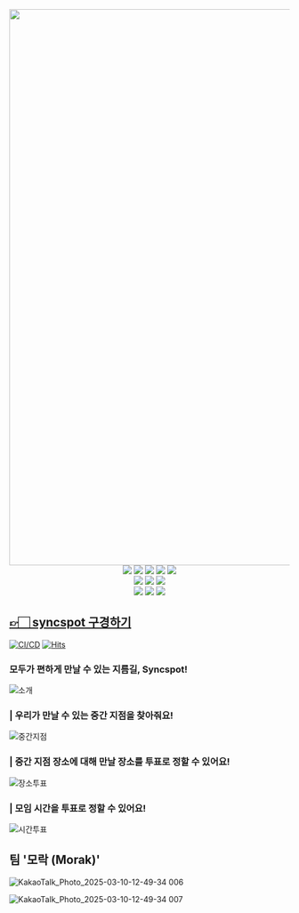 <div align="center">
    <img src="https://github.com/user-attachments/assets/414c6915-f91c-4fe0-8be5-eb4f6c92523c" width="1000" />
    <img src="https://img.shields.io/badge/Node.js-22.7.0-339933?logo=nodedotjs"/>
    <img src="https://img.shields.io/badge/React-18.3.1-61DAFB?logo=react"/>
    <img src="https://img.shields.io/badge/TypeScript-5.6.3-3178C6?logo=typescript"/>
    <img src="https://img.shields.io/badge/Vite-5.4.10-646CFF?logo=vite"/>
    <img src="https://img.shields.io/badge/Yarn-4.5.1-2C8EBB?logo=yarn"/>
    <br />
    <img src="https://img.shields.io/badge/Tailwind_CSS-3.4.14-06B6D4?logo=tailwindcss"/>
    <img src="https://img.shields.io/badge/React_Query-5.59.20-FF4154?logo=reactquery"/>
    <img src="https://img.shields.io/badge/React_Router-6.28.0-CA4245?logo=reactrouter"/>
    <br />
    <img src="https://img.shields.io/badge/Zustand-5.0.2-000000?logo=zustand"/>
    <img src="https://img.shields.io/badge/Axios-1.7.7-5A29E4?logo=axios"/>
    <img src="https://img.shields.io/badge/ESLint-9.13.0-4B32C3?logo=eslint"/>
</div>

## [👉🏻 syncspot 구경하기](https://syncspot.kr/)

[![CI/CD](https://github.com/Cotato-Syncspot/Syncspot-FE/actions/workflows//cicd.yml/badge.svg)](https://github.com/Cotato-Syncspot/Syncspot-FE/actions/workflows//cicd.yml)
[![Hits](https://hits.seeyoufarm.com/api/count/incr/badge.svg?url=https%3A%2F%2Fgithub.com%2FCotato-Syncspot%2FSyncspot-FE&count_bg=%235786FF&title_bg=%23555555&icon=googlemaps.svg&icon_color=%23E7E7E7&title=syncspot&edge_flat=false)](https://hits.seeyoufarm.com)

### 모두가 편하게 만날 수 있는 지름길, Syncspot!<br/>

![소개](https://github.com/user-attachments/assets/20714dbf-f7e4-4b94-9028-804873fc5af7)

### | 우리가 만날 수 있는 중간 지점을 찾아줘요!

![중간지점](https://github.com/user-attachments/assets/2c53e942-5e9b-48eb-a338-dd966cc48e81)

### | 중간 지점 장소에 대해 만날 장소를 투표로 정할 수 있어요!

![장소투표](https://github.com/user-attachments/assets/360e4c3d-0caa-46a4-b570-8a6d8092714b)

### | 모임 시간을 투표로 정할 수 있어요!

![시간투표](https://github.com/user-attachments/assets/cc9f5002-8a2b-4392-83df-afb426581b48)

## 팀 '모락 (Morak)'

![KakaoTalk_Photo_2025-03-10-12-49-34 006](https://github.com/user-attachments/assets/5aa12558-7a1c-4a3b-9f9b-61526b8e729c)

![KakaoTalk_Photo_2025-03-10-12-49-34 007](https://github.com/user-attachments/assets/5e0309a3-0b8f-48cd-8461-c25b1d4a5504)
